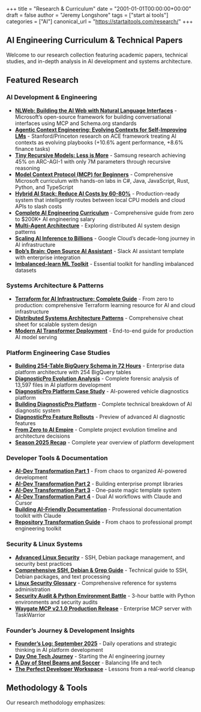 +++
title = "Research & Curriculum"
date = "2001-01-01T00:00:00+00:00"
draft = false
author = "Jeremy Longshore"
tags = ["start ai tools"]
categories = ["AI"]
canonical_url = "https://startaitools.com/research/"
+++

<h2 id="ai-engineering-curriculum--technical-papers">AI Engineering Curriculum &amp; Technical Papers</h2>
<p>Welcome to our research collection featuring academic papers, technical studies, and in-depth analysis in AI development and systems architecture.</p>
<h2 id="featured-research">Featured Research</h2>
<h3 id="ai-development--engineering">AI Development &amp; Engineering</h3>
<ul>
<li><strong><a href="https://startaitools.com/research/nlweb-conversational-interfaces/">NLWeb: Building the AI Web with Natural Language Interfaces</a></strong> - Microsoft’s open-source framework for building conversational interfaces using MCP and Schema.org standards</li>
<li><strong><a href="https://arxiv.org/abs/2510.04618">Agentic Context Engineering: Evolving Contexts for Self-Improving LMs</a></strong> - Stanford/Princeton research on ACE framework treating AI contexts as evolving playbooks (+10.6% agent performance, +8.6% finance tasks)</li>
<li><strong><a href="https://startaitools.com/tiny-recursive-models/">Tiny Recursive Models: Less is More</a></strong> - Samsung research achieving 45% on ARC-AGI-1 with only 7M parameters through recursive reasoning</li>
<li><strong><a href="https://startaitools.com/mcp-for-beginners/">Model Context Protocol (MCP) for Beginners</a></strong> - Comprehensive Microsoft curriculum with hands-on labs in C#, Java, JavaScript, Rust, Python, and TypeScript</li>
<li><strong><a href="https://startaitools.com/posts/hybrid-ai-stack-reduce-ai-api-costs-by-60-80-with-intelligent-request-routing/">Hybrid AI Stack: Reduce AI Costs by 60-80%</a></strong> - Production-ready system that intelligently routes between local CPU models and cloud APIs to slash costs</li>
<li><strong><a href="https://startaitools.com/posts/%C3%BC%C3%B6%C3%A4-the-complete-ai-engineering-curriculum-from-zero-to-200k-salary/">Complete AI Engineering Curriculum</a></strong> - Comprehensive guide from zero to $200K+ AI engineering salary</li>
<li><strong><a href="https://startaitools.com/posts/startai/exploring-multi-agent-architecture-brainstorming-the-best-route-forward/">Multi-Agent Architecture</a></strong> - Exploring distributed AI system design patterns</li>
<li><strong><a href="https://startaitools.com/posts/scaling-ai-inference-to-billions-of-users-and-agents-google-clouds-decade-long-journey/">Scaling AI Inference to Billions</a></strong> - Google Cloud’s decade-long journey in AI infrastructure</li>
<li><strong><a href="https://startaitools.com/posts/startai/bobs-brain-open-source-slack-ai-assistant-template/">Bob’s Brain: Open Source AI Assistant</a></strong> - Slack AI assistant template with enterprise integration</li>
<li><strong><a href="https://startaitools.com/posts/startai/imbalanced-learn-essential-toolkit-for-handling-imbalanced-datasets/">Imbalanced-learn ML Toolkit</a></strong> - Essential toolkit for handling imbalanced datasets</li>
</ul>
<h3 id="systems-architecture--patterns">Systems Architecture &amp; Patterns</h3>
<ul>
<li><strong><a href="https://startaitools.com/posts/terraform-complete-learning-guide-infrastructure-as-code/">Terraform for AI Infrastructure: Complete Guide</a></strong> - From zero to production: comprehensive Terraform learning resource for AI and cloud infrastructure</li>
<li><strong><a href="https://startaitools.com/posts/startai/distributed-systems-architecture-patterns-cheat-sheet/">Distributed Systems Architecture Patterns</a></strong> - Comprehensive cheat sheet for scalable system design</li>
<li><strong><a href="https://startaitools.com/posts/startai/serving-modern-ai-an-end-to-end-guide-to-deploying-transformer-models-with-fasta/">Modern AI Transformer Deployment</a></strong> - End-to-end guide for production AI model serving</li>
</ul>
<h3 id="platform-engineering-case-studies">Platform Engineering Case Studies</h3>
<ul>
<li><strong><a href="https://startaitools.com/posts/building-254-table-bigquery-schema-72-hours/">Building 254-Table BigQuery Schema in 72 Hours</a></strong> - Enterprise data platform architecture with 254 BigQuery tables</li>
<li><strong><a href="https://startaitools.com/posts/diagnosticpro-complete-evolution-analysis/">DiagnosticPro Evolution Analysis</a></strong> - Complete forensic analysis of 13,597 files in AI platform development</li>
<li><strong><a href="https://startaitools.com/posts/diagnosticpro-case-study/">DiagnosticPro Platform Case Study</a></strong> - AI-powered vehicle diagnostics platform</li>
<li><strong><a href="https://startaitools.com/posts/startai/building-diagnosticpro-ai-powered-vehicle-diagnostics-platform/">Building DiagnosticPro Platform</a></strong> - Complete technical breakdown of AI diagnostic system</li>
<li><strong><a href="https://startaitools.com/posts/startai/diagnosticpro-revolutionary-feature-rollouts-coming-this-quarter/">DiagnosticPro Feature Rollouts</a></strong> - Preview of advanced AI diagnostic features</li>
<li><strong><a href="https://startaitools.com/posts/startai/from-zero-to-ai-empire-the-complete-project-evolution-timeline/">From Zero to AI Empire</a></strong> - Complete project evolution timeline and architecture decisions</li>
<li><strong><a href="https://startaitools.com/posts/startai/season-2025-recap-the-rise-of-intent-solutions-from-rag-to-revenue/">Season 2025 Recap</a></strong> - Complete year overview of platform development</li>
</ul>
<h3 id="developer-tools--documentation">Developer Tools &amp; Documentation</h3>
<ul>
<li><strong><a href="https://startaitools.com/posts/ai-dev-transformation-part-1-the-mess/">AI-Dev Transformation Part 1</a></strong> - From chaos to organized AI-powered development</li>
<li><strong><a href="https://startaitools.com/posts/ai-dev-transformation-part-2-enterprise-library/">AI-Dev Transformation Part 2</a></strong> - Building enterprise prompt libraries</li>
<li><strong><a href="https://startaitools.com/posts/ai-dev-transformation-part-3-one-paste-magic/">AI-Dev Transformation Part 3</a></strong> - One-paste magic template system</li>
<li><strong><a href="https://startaitools.com/posts/ai-dev-transformation-part-4-dual-ai-workflows/">AI-Dev Transformation Part 4</a></strong> - Dual AI workflows with Claude and Cursor</li>
<li><strong><a href="https://startaitools.com/posts/ai-documentation-toolkit-journey/">Building AI-Friendly Documentation</a></strong> - Professional documentation toolkit with Claude</li>
<li><strong><a href="https://startaitools.com/posts/prompts-intent-solutions-repository-transformation-guide/">Repository Transformation Guide</a></strong> - From chaos to professional prompt engineering toolkit</li>
</ul>
<h3 id="security--linux-systems">Security &amp; Linux Systems</h3>
<ul>
<li><strong><a href="https://startaitools.com/posts/startai/advanced-linux-systems-security-ssh-debian-package-management-and-text-processin/">Advanced Linux Security</a></strong> - SSH, Debian package management, and security best practices</li>
<li><strong><a href="https://startaitools.com/posts/startai/comprehensive-technical-guide-to-ssh-debian-packages-and-grep/">Comprehensive SSH, Debian &amp; Grep Guide</a></strong> - Technical guide to SSH, Debian packages, and text processing</li>
<li><strong><a href="https://startaitools.com/posts/startai/linux-security-and-systems-administration-glossary/">Linux Security Glossary</a></strong> - Comprehensive reference for systems administration</li>
<li><strong><a href="https://startaitools.com/posts/security-audit-nightmare-python-environment-victory-waygate-mcp/">Security Audit &amp; Python Environment Battle</a></strong> - 3-hour battle with Python environments and security audits</li>
<li><strong><a href="https://startaitools.com/posts/waygate-mcp-v2-1-0-forensic-analysis-to-production-enterprise-server/">Waygate MCP v2.1.0 Production Release</a></strong> - Enterprise MCP server with TaskWarrior</li>
</ul>
<h3 id="founders-journey--development-insights">Founder’s Journey &amp; Development Insights</h3>
<ul>
<li><strong><a href="https://startaitools.com/posts/startai/founders-log-juggling-google-calls-scraping-bugs-and-startup-hustle/">Founder’s Log: September 2025</a></strong> - Daily operations and strategic thinking in AI platform development</li>
<li><strong><a href="https://startaitools.com/posts/startai/day-one-starting-my-tech-journey-blog/">Day One Tech Journey</a></strong> - Starting the AI engineering journey</li>
<li><strong><a href="https://startaitools.com/posts/a-day-of-steel-beams-and-soccer-2025-09-09/">A Day of Steel Beams and Soccer</a></strong> - Balancing life and tech</li>
<li><strong><a href="https://startaitools.com/posts/startai/the-perfect-developer-workspace-lessons-from-a-real-world-cleanup/">The Perfect Developer Workspace</a></strong> - Lessons from a real-world cleanup</li>
</ul>
<h2 id="methodology--tools">Methodology &amp; Tools</h2>
<p>Our research methodology emphasizes:</p>
